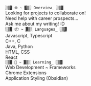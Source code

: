 `░▒▓ 🌐 ~ ▓▒░ Overview_ ░▒▓`    
Looking for projects to collaborate on!   
Need help with career prospects...   
Ask me about my writing! :D  
`░▒▓ 📦 ~ ▓▒░ Languages_ ░▒▓`    
Javascript, Typescript   
C++, C   
Java, Python   
HTML, CSS   
React   
`░▒▓ 🌱 ~ ▓▒░ Learning_ ░▒▓`   
Web Development ~ Frameworks   
Chrome Extensions    
Application Styling (Obsidian)
